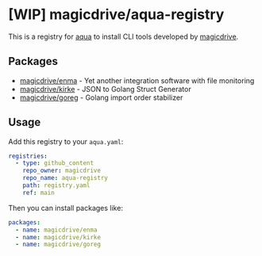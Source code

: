 # [WIP] magicdrive/aqua-registry

This is a registry for [aqua](https://aquaproj.github.io/) to install CLI tools developed by [magicdrive](https://github.com/magicdrive).

## Packages

- [magicdrive/enma](https://github.com/magicdrive/enma) - Yet another integration software with file monitoring
- [magicdrive/kirke](https://github.com/magicdrive/kirke) - JSON to Golang Struct Generator
- [magicdrive/goreg](https://github.com/magicdrive/goreg) - Golang import order stabilizer

## Usage

Add this registry to your `aqua.yaml`:

```yaml
registries:
  - type: github_content
    repo_owner: magicdrive
    repo_name: aqua-registry
    path: registry.yaml
    ref: main
```

Then you can install packages like:

```yaml
packages:
  - name: magicdrive/enma
  - name: magicdrive/kirke
  - name: magicdrive/goreg
```

